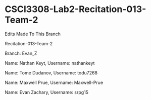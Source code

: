 # CSCI3308-Lab2-Recitation-013-Team-2

Edits Made To This Branch

Recitation-013-Team-2

Branch: Evan_Z

Name: Nathan Keyt, Username: nathankeyt

Name: Tome Dudanov, Username: todu7268

Name: Maxwell Prue, Username: Maxwell-Prue

Name: Evan Zachary, Username: srpg15
